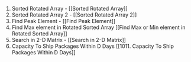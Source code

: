 1. Sorted Rotated Array  - [[Sorted Rotated Array]] 
2. Sorted Rotated Array 2 - [[Sorted Rotated Array 2]] 
3. Find Peak Element - [[Find Peak Element]] 
4. Find Max element in Rotated Sorted Array [[Find Max or Min element in Rotated Sorted Array]] 
5. Search in 2-D Matrix - [[Search in 2-D Matrix]] 
6. Capacity To Ship Packages Within D Days [[1011. Capacity To Ship Packages Within D Days]]
